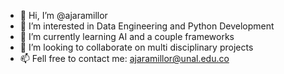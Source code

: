 - 👋 Hi, I’m @ajaramillor
- 👀 I’m interested in Data Engineering and Python Development
- 🌱 I’m currently learning AI and a couple frameworks
- 💞️ I’m looking to collaborate on multi disciplinary projects
- 📫 Fell free to contact me: ajaramillor@unal.edu.co


